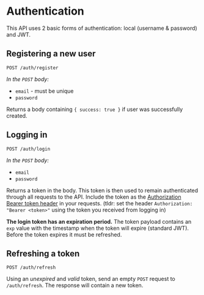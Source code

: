 # Authentication

This API uses 2 basic forms of authentication: local (username & password) and JWT.

## Registering a new user

`POST /auth/register`

*In the `POST` body:*

- `email` - must be unique
- `password`

Returns a body containing `{ success: true }` if user was successfully created.

## Logging in

`POST /auth/login`

*In the `POST` body:*

- `email`
- `password`

Returns a token in the body. This token is then used to remain authenticated through all requests to the API. Include the token as the [Authorization Bearer token header](https://tools.ietf.org/html/rfc6750) in your requests. (tldr: set the header `Authorization: "Bearer <token>"` using the token you received from logging in)

**The login token has an expiration period.** The token payload contains an `exp` value with the timestamp when the token will expire (standard JWT). Before the token expires it must be refreshed.

## Refreshing a token

`POST /auth/refresh`

Using an _unexpired_ and _valid_ token, send an empty `POST` request to `/auth/refresh`. The response will contain a new token.

